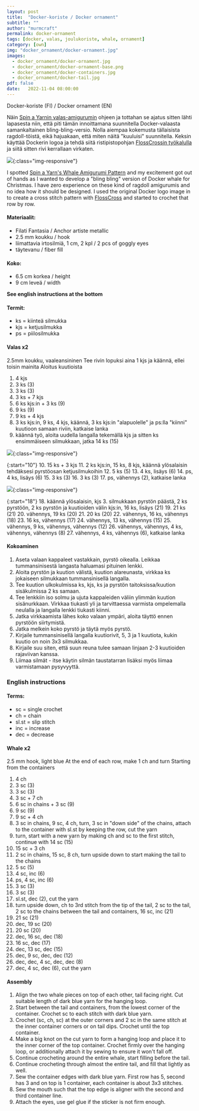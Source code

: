 ```yaml
---
layout: post
title:  "Docker-koriste / Docker ornament"
subtitle: ""
author: "murmcraft"
permalink: docker-ornament
tags: [docker, valas, joulukoriste, whale, ornament]
category: [own]
img: "docker_ornament/docker-ornament.jpg"
images: 
  - docker_ornament/docker-ornament.jpg
  - docker_ornament/docker-ornament-base.png
  - docker_ornament/docker-containers.jpg
  - docker_ornament/docker-tail.jpg
pdf: false 
date:   2022-11-04 08:00:00
---
```


Docker-koriste (FI) / Docker ornament (EN)


Näin [Spin a Yarnin valas-amigurumin](https://spinayarncrochet.com/whale-amigurumi-free-crochet-pattern/)
ohjeen ja tottahan se ajatus sitten lähti lapasesta niin, että piti tämän innoittamana suunnitella 
Docker-valaasta samankaltainen bling-bling-versio. Nolla aiempaa kokemusta tällaisista ragdoll-töistä, 
eikä hajuakaan, että miten näitä "kuuluisi" suunnitella. Keksin käyttää Dockerin logoa ja tehdä siitä 
ristipistopohjan [FlossCrossin työkalulla](https://flosscross.com/designer) ja siitä sitten rivi kerrallaan 
virkaten.

![](/img/docker_ornament/docker-ornament-base.png){:class="img-responsive"}

I spotted [Spin a Yarn's Whale Amigurumi Pattern](https://spinayarncrochet.com/whale-amigurumi-free-crochet-pattern/)
and my excitement got out of hands as I wanted to develop a "bling bling" version of Docker whale for Christmas.
I have zero experience on these kind of ragdoll amigurumis and no idea how it should be designed. I used the original
Docker logo image in to create a cross stitch pattern with [FlossCross](https://flosscross.com/designer) and 
started to crochet that row by row.

#### Materiaalit:

* Filati Fantasia / Anchor artiste metallic
* 2.5 mm koukku / hook
* liimattavia irtosilmiä, 1 cm, 2 kpl / 2 pcs of goggly eyes
* täytevanu / fiber fill

#### Koko:
* 6.5 cm korkea / height
* 9 cm leveä / width

**See english instructions at the bottom**

#### Termit:
- ks = kiinteä silmukka
- kjs = ketjusilmukka
- ps = piilosilmukka

#### Valas x2
2.5mm koukku, vaaleansininen
Tee rivin lopuksi aina 1 kjs ja käännä, ellei toisin mainita
Aloitus kuutioista
1. 4 kjs
2. 3 ks (3)
3. 3 ks (3)
4. 3 ks + 7 kjs
5. 6 ks kjs:in + 3 ks (9)
6. 9 ks (9)
7. 9 ks + 4 kjs
8. 3 ks kjs:in, 9 ks, 4 kjs, käännä, 3 ks kjs:in "alapuolelle" ja ps:lla "kiinni" kuutioon samaan riviin, katkaise lanka
9. käännä työ, aloita uudella langalla tekemällä kjs ja sitten ks ensimmäiseen silmukkaan, jatka 14 ks (15)

![](/img/docker_ornament/docker-containers.jpg){:class="img-responsive"}

{:start="10"}
10. 15 ks + 3 kjs
11. 2 ks kjs:in, 15 ks, 8 kjs, käännä ylösalaisin tehdäksesi pyrstöosan ketjusilmukoihin
12. 5 ks (5)
13. 4 ks, lisäys (6)
14. ps, 4 ks, lisäys (6)
15. 3 ks (3)
16. 3 ks (3)
17. ps, vähennys (2), katkaise lanka

![](/img/docker_ornament/docker-tail.jpg){:class="img-responsive"}

{:start="18"}
18. käännä ylösalaisin, kjs 3. silmukkaan pyrstön päästä, 2 ks pyrstöön, 2 ks pyrstön ja kuutioiden välin kjs:in, 16 ks, lisäys (21)
19. 21 ks (21)
20. vähennys, 19 ks (20)
21. 20 ks (20)
22. vähennys, 16 ks, vähennys (18)
23. 16 ks, vähennys (17)
24. vähennys, 13 ks, vähennys (15)
25. vähennys, 9 ks, vähennys, vähennys (12)
26. vähennys, vähennys, 4 ks, vähennys, vähennys (8)
27. vähennys, 4 ks, vähennys (6), katkaise lanka

#### Kokoaminen
1. Aseta valaan kappaleet vastakkain, pyrstö oikealla. Leikkaa tummansinisestä langasta haluamasi pituinen lenkki.
2. Aloita pyrstön ja kuution välistä, kuution alareunasta, virkkaa ks jokaiseen silmukkaan tummansinisellä langalla.
3. Tee kuution ulkokulmissa ks, kjs, ks ja pyrstön taitoksissa/kuution sisäkulmissa 2 ks samaan.
4. Tee lenkkiin iso solmu ja ujuta kappaleiden väliin ylimmän kuution sisänurkkaan. Virkkaa tiukasti yli ja tarvittaessa varmista ompelemalla neulalla ja langalla lenkki tiukasti kiinni.
5. Jatka virkkaamista lähes koko valaan ympäri, aloita täyttö ennen pyrstöön siirtymistä.
6. Jatka melkein koko pyrstö ja täytä myös pyrstö.
7. Kirjaile tummansinisellä langalla kuutiorivit, 5, 3 ja 1 kuutiota, kukin kuutio on noin 3x3 silmukkaa.
8. Kirjaile suu siten, että suun reuna tulee samaan linjaan 2-3 kuutioiden rajaviivan kanssa.
9. Liimaa silmät - itse käytin silmän taustatarran lisäksi myös liimaa varmistamaan pysyvyyttä.


### English instructions
#### Terms:
- sc = single crochet
- ch = chain
- sl.st = slip stitch
- inc = increase
- dec = decrease

#### Whale x2
2.5 mm hook, light blue
At the end of each row, make 1 ch and turn
Starting from the containers
1. 4 ch
2. 3 sc (3)
3. 3 sc (3)
4. 3 sc + 7 ch
5. 6 sc in chains + 3 sc (9)
6. 9 sc (9)
7. 9 sc + 4 ch
8. 3 sc in chains, 9 sc, 4 ch, turn, 3 sc in "down side" of the chains, attach to the container with sl.st by keeping the row, cut the yarn
9. turn, start with a new yarn by making ch and sc to the first stitch, continue with 14 sc (15)
10. 15 sc + 3 ch
11. 2 sc in chains, 15 sc, 8 ch, turn upside down to start making the tail to the chains
12. 5 sc (5)
13. 4 sc, inc (6)
14. ps, 4 sc, inc (6)
15. 3 sc (3)
16. 3 sc (3)
17. sl.st, dec (2), cut the yarn
18. turn upside down, ch to 3rd stitch from the tip of the tail, 2 sc to the tail, 2 sc to the chains between the tail and containers, 16 sc, inc (21)
19. 21 sc (21)
20. dec, 19 sc (20)
21. 20 sc (20)
22. dec, 16 sc, dec (18)
23. 16 sc, dec (17)
24. dec, 13 sc, dec (15)
25. dec, 9 sc, dec, dec (12)
26. dec, dec, 4 sc, dec, dec (8)
27. dec, 4 sc, dec (6), cut the yarn

#### Assembly
1. Align the two whale pieces on top of each other, tail facing right. Cut suitable length of dark blue yarn for the hanging loop.
2. Start between the tail and containers, from the lowest corner of the container. Crochet sc to each stitch with dark blue yarn.
3. Crochet (sc, ch, sc) at the outer corners and 2 sc in the same stitch at the inner container corners or on tail dips. Crochet until the top container.
4. Make a big knot on the cut yarn to form a hanging loop and place it to the inner corner of the top container. Crochet firmly over the hanging loop, or additionally attach it by sewing to ensure it won't fall off.
5. Continue crocheting around the entire whale, start filling before the tail.
6. Continue crocheting through almost the entire tail, and fill that lightly as well.
7. Sew the container edges with dark blue yarn. First row has 5, second has 3 and on top is 1 container, each container is about 3x3 stitches.
8. Sew the mouth such that the top edge is aligner with the second and third container line.
9. Attach the eyes, use gel glue if the sticker is not firm enough.
